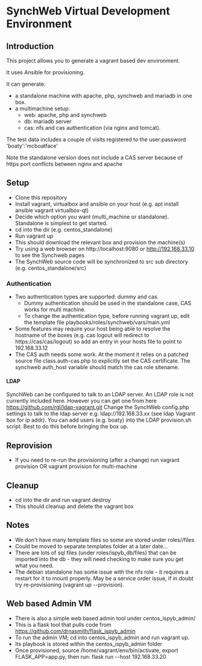 # SynchWeb Virtual Development Environment

## Introduction
This project allows you to generate a vagrant based dev environment.

It uses Ansible for provisioning.

It can generate:
- a standalone machine with apache, php, synchweb and mariadb in one box.
- a multimachine setup:
  - web: apache, php and synchweb
  - db: mariadb server
  - cas: nfs and cas authentication (via nginx and tomcat).

The test data includes a couple of visits registered to the user:password 'boaty':'mcboatface'

Note the standalone version does not include a CAS server because of https port conflicts between nginx and apache

## Setup
* Clone this repository
* Install vagrant, virtualbox and ansible on your host (e.g. apt install ansible vagrant virtualbox-qt)
* Decide which option you want (multi_machine or standalone). Standalone is simplest to get started.
* cd into the dir (e.g. centos_standalone)
* Run vagrant up
* This should download the relevant box and provision the machine(s)
* Try using a web browser on http://localhost:9080 or http://192.168.33.10 to see the Synchweb pages
* The SynchWeb source code will be synchronized to src sub directory (e.g. centos_standalone/src)

### Authentication
* Two authentication types are supported: dummy and cas. 
    * Dummy authentication should be used in the standalone case, CAS works for multi machine.
    * To change the authentication type, before running vagrant up, edit the template file playbooks/roles/synchweb/vars/main.yml
* Some features may require your host being able to resolve the hostname of the boxes (e.g. cas logout will redirect to https://cas/cas/logout) so add an entry in your hosts file to point to 192.168.33.12
* The CAS auth needs some work. At the moment it relies on a patched source file class.auth-cas.php to explicitly set the CAS certificate. The synchweb auth_host variable should match the cas role sitename.

#### LDAP
SynchWeb can be configured to talk to an LDAP server.
An LDAP role is not currently included here.
However you can get one from here https://github.com/rgl/ldap-vagrant.git
Change the SynchWeb config.php settings to talk to the ldap server e.g. ldap://192.168.33.xx (see ldap Vagrant box for ip addr).
You can add users (e.g. boaty) into the LDAP provision.sh script. Best to do this before bringing the box up.

## Reprovision
* If you need to re-run the provisioning (after a change) run vagrant provision OR vagrant <boxname> provision for multi-machine

## Cleanup
* cd into the dir and run vagrant destroy
* This should cleanup and delete the vagrant box

## Notes
* We don't have many template files so some are stored under roles/<role>/files
* Could be moved to separate templates folder at a later date...
* There are lots of sql files (under roles/ispyb_db/files) that can be imported into the db - they will need checking to make sure you get what you need.
* The debian standalone has some issue with the nfs role - it requires a restart for it to mount properly. May be a service order issue, if in doubt try re-provisioning (vagrant up --provision).

## Web based Admin VM
* There is also a simple web based admin tool under centos_ispyb_admin/
* This is a flask tool that pulls code from https://github.com/drnasmith/flask_ispyb_admin
* To run the admin VM; cd into centos_ispyb_admin and run vagrant up.
* Its playbook is stored within the centos_ispyb_admin folder
* Once provisioned, source /home/vagrant/env/bin/activate, export FLASK_APP=app.py, then run: flask run --host 192.168.33.20
